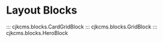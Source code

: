 # Layout Blocks

::: cjkcms.blocks.CardGridBlock 
::: cjkcms.blocks.GridBlock
::: cjkcms.blocks.HeroBlock